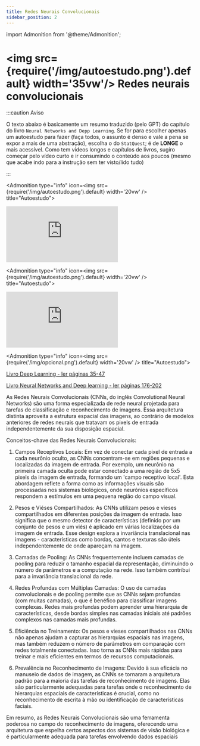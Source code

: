 ```yaml
---
title: Redes Neurais Convolucionais
sidebar_position: 2
---
```

import Admonition from '@theme/Admonition';

# <img src={require('/img/autoestudo.png').default} width='35vw'/> Redes neurais convolucionais

:::caution Aviso

O texto abaixo é basicamente um resumo traduzido (pelo GPT) do capítulo do
livro `Neural Networks and Depp Learning`. Se for para escolher apenas um
autoestudo para fazer (faça todos, o assunto é denso e vale a pena se expor a
mais de uma abstração), escolha o do `StatQuest`; é de **LONGE** o mais
acessível. Como tem vídeos longos e capítulos de livros, sugiro começar pelo
vídeo curto e ir consumindo o conteúdo aos poucos (mesmo que acabe indo para a
instrução sem ter visto/lido tudo)

:::

<Admonition 
    type="info" 
    icon=<img src={require('/img/autoestudo.png').default} width='20vw' />
    title="Autoestudo">

<div style={{ textAlign: 'center' }}>
    <iframe 
        style={{
            display: 'block',
            margin: 'auto',
            width: '100%',
            height: '50vh',
        }}
        src="https://www.youtube.com/embed/NmLK_WQBxB4" 
        frameborder="0" 
        allowFullScreen>
    </iframe>
</div>

</Admonition>

<Admonition 
    type="info" 
    icon=<img src={require('/img/autoestudo.png').default} width='20vw' />
    title="Autoestudo">

<div style={{ textAlign: 'center' }}>
    <iframe 
        style={{
            display: 'block',
            margin: 'auto',
            width: '100%',
            height: '50vh',
        }}
        src="https://www.youtube.com/embed/HGwBXDKFk9I" 
        frameborder="0" 
        allowFullScreen>
    </iframe>
</div>

</Admonition>

<Admonition 
    type="info" 
    icon=<img src={require('/img/opcional.png').default} width='20vw' />
    title="Autoestudo">

[Livro Deep Learning - ler páginas
35-47](https://integrada.minhabiblioteca.com.br/reader/books/9786589881520/pageid/35)

[Livro Neural Networks and Deep learning - ler páginas
176-202](https://static.latexstudio.net/article/2018/0912/neuralnetworksanddeeplearning.pdf)

</Admonition>

As Redes Neurais Convolucionais (CNNs, do inglês Convolutional Neural Networks)
são uma forma especializada de rede neural projetada para tarefas de
classificação e reconhecimento de imagens. Essa arquitetura distinta aproveita
a estrutura espacial das imagens, ao contrário de modelos anteriores de redes
neurais que tratavam os pixels de entrada independentemente da sua disposição
espacial.

Conceitos-chave das Redes Neurais Convolucionais:

1. Campos Receptivos Locais: Em vez de conectar cada pixel de entrada a cada
   neurônio oculto, as CNNs concentram-se em regiões pequenas e localizadas da
   imagem de entrada. Por exemplo, um neurônio na primeira camada oculta pode
   estar conectado a uma região de 5x5 pixels da imagem de entrada, formando um
   'campo receptivo local'. Esta abordagem reflete a forma como as informações
   visuais são processadas nos sistemas biológicos, onde neurônios específicos
   respondem a estímulos em uma pequena região do campo visual.

2. Pesos e Viéses Compartilhados: As CNNs utilizam pesos e vieses
   compartilhados em diferentes posições da imagem de entrada. Isso significa
   que o mesmo detector de características (definido por um conjunto de pesos e
   um viés) é aplicado em várias localizações da imagem de entrada. Esse design
   explora a invariância translacional nas imagens - características como
   bordas, cantos e texturas são úteis independentemente de onde apareçam na
   imagem.

3. Camadas de Pooling: As CNNs frequentemente incluem camadas de pooling para
   reduzir o tamanho espacial da representação, diminuindo o número de
   parâmetros e a computação na rede. Isso também contribui para a invariância
   translacional da rede.

4. Redes Profundas com Múltiplas Camadas: O uso de camadas convolucionais e de
   pooling permite que as CNNs sejam profundas (com muitas camadas), o que é
   benéfico para classificar imagens complexas. Redes mais profundas podem
   aprender uma hierarquia de características, desde bordas simples nas camadas
   iniciais até padrões complexos nas camadas mais profundas.

5. Eficiência no Treinamento: Os pesos e vieses compartilhados nas CNNs não
   apenas ajudam a capturar as hierarquias espaciais nas imagens, mas também
   reduzem o número de parâmetros em comparação com redes totalmente
   conectadas. Isso torna as CNNs mais rápidas para treinar e mais eficientes
   em termos de recursos computacionais.

6. Prevalência no Reconhecimento de Imagens: Devido à sua eficácia no manuseio
   de dados de imagem, as CNNs se tornaram a arquitetura padrão para a maioria
   das tarefas de reconhecimento de imagens. Elas são particularmente adequadas
   para tarefas onde o reconhecimento de hierarquias espaciais de
   características é crucial, como no reconhecimento de escrita à mão ou
   identificação de características faciais.

Em resumo, as Redes Neurais Convolucionais são uma ferramenta poderosa no campo
do reconhecimento de imagens, oferecendo uma arquitetura que espelha certos
aspectos dos sistemas de visão biológica e é particularmente adequada para
tarefas envolvendo dados espaciais
